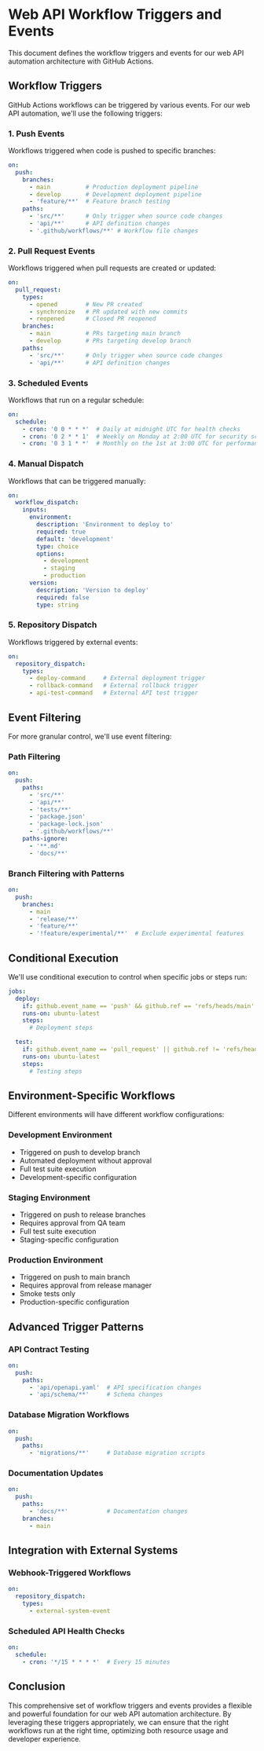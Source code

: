 # Web API Workflow Triggers and Events

This document defines the workflow triggers and events for our web API automation architecture with GitHub Actions.

## Workflow Triggers

GitHub Actions workflows can be triggered by various events. For our web API automation, we'll use the following triggers:

### 1. Push Events

Workflows triggered when code is pushed to specific branches:

```yaml
on:
  push:
    branches:
      - main          # Production deployment pipeline
      - develop       # Development deployment pipeline
      - 'feature/**'  # Feature branch testing
    paths:
      - 'src/**'      # Only trigger when source code changes
      - 'api/**'      # API definition changes
      - '.github/workflows/**' # Workflow file changes
```

### 2. Pull Request Events

Workflows triggered when pull requests are created or updated:

```yaml
on:
  pull_request:
    types:
      - opened        # New PR created
      - synchronize   # PR updated with new commits
      - reopened      # Closed PR reopened
    branches:
      - main          # PRs targeting main branch
      - develop       # PRs targeting develop branch
    paths:
      - 'src/**'      # Only trigger when source code changes
      - 'api/**'      # API definition changes
```

### 3. Scheduled Events

Workflows that run on a regular schedule:

```yaml
on:
  schedule:
    - cron: '0 0 * * *'  # Daily at midnight UTC for health checks
    - cron: '0 2 * * 1'  # Weekly on Monday at 2:00 UTC for security scans
    - cron: '0 3 1 * *'  # Monthly on the 1st at 3:00 UTC for performance tests
```

### 4. Manual Dispatch

Workflows that can be triggered manually:

```yaml
on:
  workflow_dispatch:
    inputs:
      environment:
        description: 'Environment to deploy to'
        required: true
        default: 'development'
        type: choice
        options:
          - development
          - staging
          - production
      version:
        description: 'Version to deploy'
        required: false
        type: string
```

### 5. Repository Dispatch

Workflows triggered by external events:

```yaml
on:
  repository_dispatch:
    types:
      - deploy-command     # External deployment trigger
      - rollback-command   # External rollback trigger
      - api-test-command   # External API test trigger
```

## Event Filtering

For more granular control, we'll use event filtering:

### Path Filtering

```yaml
on:
  push:
    paths:
      - 'src/**'
      - 'api/**'
      - 'tests/**'
      - 'package.json'
      - 'package-lock.json'
      - '.github/workflows/**'
    paths-ignore:
      - '**.md'
      - 'docs/**'
```

### Branch Filtering with Patterns

```yaml
on:
  push:
    branches:
      - main
      - 'release/**'
      - 'feature/**'
      - '!feature/experimental/**'  # Exclude experimental features
```

## Conditional Execution

We'll use conditional execution to control when specific jobs or steps run:

```yaml
jobs:
  deploy:
    if: github.event_name == 'push' && github.ref == 'refs/heads/main'
    runs-on: ubuntu-latest
    steps:
      # Deployment steps

  test:
    if: github.event_name == 'pull_request' || github.ref != 'refs/heads/main'
    runs-on: ubuntu-latest
    steps:
      # Testing steps
```

## Environment-Specific Workflows

Different environments will have different workflow configurations:

### Development Environment

- Triggered on push to develop branch
- Automated deployment without approval
- Full test suite execution
- Development-specific configuration

### Staging Environment

- Triggered on push to release branches
- Requires approval from QA team
- Full test suite execution
- Staging-specific configuration

### Production Environment

- Triggered on push to main branch
- Requires approval from release manager
- Smoke tests only
- Production-specific configuration

## Advanced Trigger Patterns

### API Contract Testing

```yaml
on:
  push:
    paths:
      - 'api/openapi.yaml'  # API specification changes
      - 'api/schema/**'     # Schema changes
```

### Database Migration Workflows

```yaml
on:
  push:
    paths:
      - 'migrations/**'     # Database migration scripts
```

### Documentation Updates

```yaml
on:
  push:
    paths:
      - 'docs/**'           # Documentation changes
    branches:
      - main
```

## Integration with External Systems

### Webhook-Triggered Workflows

```yaml
on:
  repository_dispatch:
    types:
      - external-system-event
```

### Scheduled API Health Checks

```yaml
on:
  schedule:
    - cron: '*/15 * * * *'  # Every 15 minutes
```

## Conclusion

This comprehensive set of workflow triggers and events provides a flexible and powerful foundation for our web API automation architecture. By leveraging these triggers appropriately, we can ensure that the right workflows run at the right time, optimizing both resource usage and developer experience.
